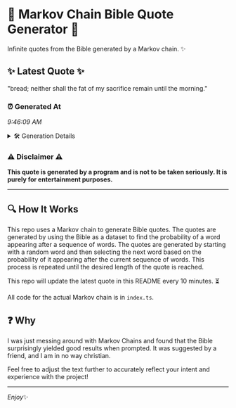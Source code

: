 # 📖 Markov Chain Bible Quote Generator 📖

Infinite quotes from the Bible generated by a Markov chain. ✨

## ✨ Latest Quote ✨
"bread; neither shall the fat of my sacrifice remain until the morning."

### ⏰ Generated At
*9:46:09 AM*

<details>
    <summary>🛠️ Generation Details</summary>
    <p>
        <strong>🌱 Seed:</strong> bread;<br>
        <strong>🔄 Iterations:</strong> 11<br>
        <strong>📜 Context History:</strong><br>[ bread; ]: neither<br>[ bread;, neither ]: shall<br>[ bread;, neither, shall ]: the<br>[ bread;, neither, shall, the ]: fat<br>[ bread;, neither, shall, the, fat ]: of<br>[ bread;, neither, shall, the, fat, of ]: my<br>[ neither, shall, the, fat, of, my ]: sacrifice<br>[ shall, the, fat, of, my, sacrifice ]: remain<br>[ the, fat, of, my, sacrifice, remain ]: until<br>[ fat, of, my, sacrifice, remain, until ]: the<br>[ of, my, sacrifice, remain, until, the ]: morning.<br>
    </p>
</details>

### ⚠️ Disclaimer ⚠️
**This quote is generated by a program and is not to be taken seriously. It is purely for entertainment purposes.**

---

## 🔍 How It Works

This repo uses a Markov chain to generate Bible quotes. The quotes are generated by using the Bible as a dataset to find the probability of a word appearing after a sequence of words. The quotes are generated by starting with a random word and then selecting the next word based on the probability of it appearing after the current sequence of words. This process is repeated until the desired length of the quote is reached.

This repo will update the latest quote in this README every 10 minutes. ⏳

All code for the actual Markov chain is in `index.ts`.

## ❓ Why

I was just messing around with Markov Chains and found that the Bible surprisingly yielded good results when prompted. 
It was suggested by a friend, and I am in no way christian.

Feel free to adjust the text further to accurately reflect your intent and experience with the project!

---

*Enjoy*✨
